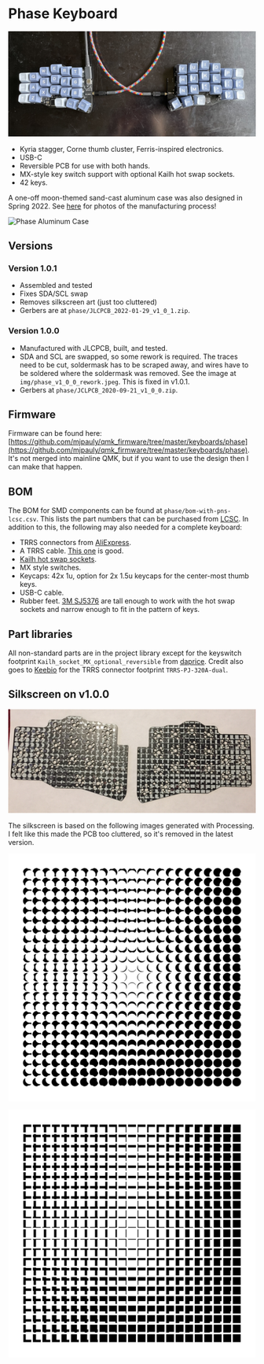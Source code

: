 # Phase Keyboard

![Phase v1.0.1](img/phase_v1_0_1.jpeg)

- Kyria stagger, Corne thumb cluster, Ferris-inspired electronics.
- USB-C
- Reversible PCB for use with both hands.
- MX-style key switch support with optional Kailh hot swap sockets.
- 42 keys.

A one-off moon-themed sand-cast aluminum case was also designed in Spring 2022. See [here](https://imgur.com/a/QfmxirT) for photos of the manufacturing process!

![Phase Aluminum Case](https://imgur.com/K93Fj9i.jpg)

## Versions

### Version 1.0.1

- Assembled and tested
- Fixes SDA/SCL swap
- Removes silkscreen art (just too cluttered)
- Gerbers are at `phase/JLCPCB_2022-01-29_v1_0_1.zip`.

### Version 1.0.0

- Manufactured with JLCPCB, built, and tested.
- SDA and SCL are swapped, so some rework is required. The traces need to be cut, soldermask has to be scraped away, and wires have to be soldered where the soldermask was removed. See the image at `img/phase_v1_0_0_rework.jpeg`. This is fixed in v1.0.1.
- Gerbers at `phase/JCLPCB_2020-09-21_v1_0_0.zip`.

## Firmware

Firmware can be found here: [https://github.com/mjpauly/qmk_firmware/tree/master/keyboards/phase](https://github.com/mjpauly/qmk_firmware/tree/master/keyboards/phase). It's not merged into mainline QMK, but if you want to use the design then I can make that happen.

## BOM

The BOM for SMD components can be found at `phase/bom-with-pns-lcsc.csv`. This lists the part numbers that can be purchased from [LCSC](https://lcsc.com). In addition to this, the following may also needed for a complete keyboard:
- TRRS connectors from [AliExpress](https://www.aliexpress.com/item/33029465106.html).
- A TRRS cable. [This one](https://www.amazon.com/gp/product/B019EHMN68?psc=1) is good.
- [Kailh hot swap sockets](https://kbdfans.com/products/mechanical-keyboard-switches-kailh-pcb-socket).
- MX style switches.
- Keycaps: 42x 1u, option for 2x 1.5u keycaps for the center-most thumb keys.
- USB-C cable.
- Rubber feet. [3M SJ5376](https://www.digikey.com/en/products/detail/3m/SJ5376/3866077) are tall enough to work with the hot swap sockets and narrow enough to fit in the pattern of keys.

## Part libraries

All non-standard parts are in the project library except for the keyswitch footprint `Kailh_socket_MX_optional_reversible` from [daprice](https://github.com/daprice/keyswitches.pretty). Credit also goes to [Keebio](https://github.com/keebio/Keebio-Parts.pretty) for the TRRS connector footprint `TRRS-PJ-320A-dual`.

## Silkscreen on v1.0.0

![Silkscreen](img/phase_v1_0_0_silkscreen.jpeg)

The silkscreen is based on the following images generated with Processing. I felt like this made the PCB too cluttered, so it's removed in the latest version.

![Circles](img/circles-160-144-152-overlap.png)

![Squares](img/squares-160-132-132-overlap.png)
